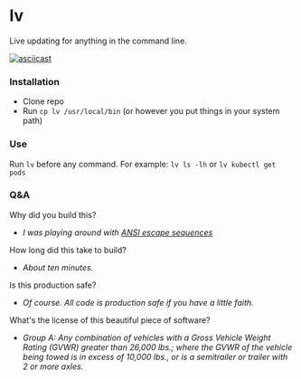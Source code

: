 # lv
Live updating for anything in the command line.

[![asciicast](https://asciinema.org/a/NpgprBKnn21aE1t2eiXzPBej2.png)](https://asciinema.org/a/NpgprBKnn21aE1t2eiXzPBej2)

### Installation
- Clone repo
- Run `cp lv /usr/local/bin` (or however you put things in your system path)

### Use
Run `lv` before any command. For example: `lv ls -lh` or `lv kubectl get pods`

### Q&A

Why did you build this?
- _I was playing around with [ANSI escape sequences](http://ascii-table.com/ansi-escape-sequences.php)_

How long did this take to build?
- _About ten minutes._

Is this production safe?
- _Of course. All code is production safe if you have a little faith._

What's the license of this beautiful piece of software?
- _Group A: Any combination of vehicles with a Gross Vehicle Weight Rating (GVWR) greater than 26,000 lbs.; where the GVWR of the vehicle being towed is in excess of 10,000 lbs., or is a semitrailer or trailer with 2 or more axles._

